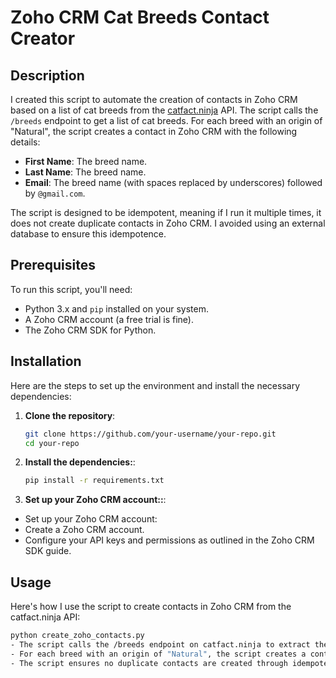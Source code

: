# Zoho CRM Cat Breeds Contact Creator

## Description
I created this script to automate the creation of contacts in Zoho CRM based on a list of cat breeds from the [catfact.ninja](https://catfact.ninja/) API. The script calls the `/breeds` endpoint to get a list of cat breeds. For each breed with an origin of "Natural", the script creates a contact in Zoho CRM with the following details:
- **First Name**: The breed name.
- **Last Name**: The breed name.
- **Email**: The breed name (with spaces replaced by underscores) followed by `@gmail.com`.

The script is designed to be idempotent, meaning if I run it multiple times, it does not create duplicate contacts in Zoho CRM. I avoided using an external database to ensure this idempotence.

## Prerequisites
To run this script, you'll need:
- Python 3.x and `pip` installed on your system.
- A Zoho CRM account (a free trial is fine).
- The Zoho CRM SDK for Python.

## Installation
Here are the steps to set up the environment and install the necessary dependencies:

1. **Clone the repository**:
   ```bash
   git clone https://github.com/your-username/your-repo.git
   cd your-repo
2. **Install the dependencies:**:
   ```bash
   pip install -r requirements.txt
3. **Set up your Zoho CRM account::**:
- Set up your Zoho CRM account:
- Create a Zoho CRM account.
- Configure your API keys and permissions as outlined in the Zoho CRM SDK guide.

## Usage
Here's how I use the script to create contacts in Zoho CRM from the catfact.ninja API:
   ```bash
   python create_zoho_contacts.py
- The script calls the /breeds endpoint on catfact.ninja to extract the cat breeds.
- For each breed with an origin of "Natural", the script creates a contact in Zoho CRM.
- The script ensures no duplicate contacts are created through idempotent techniques.

